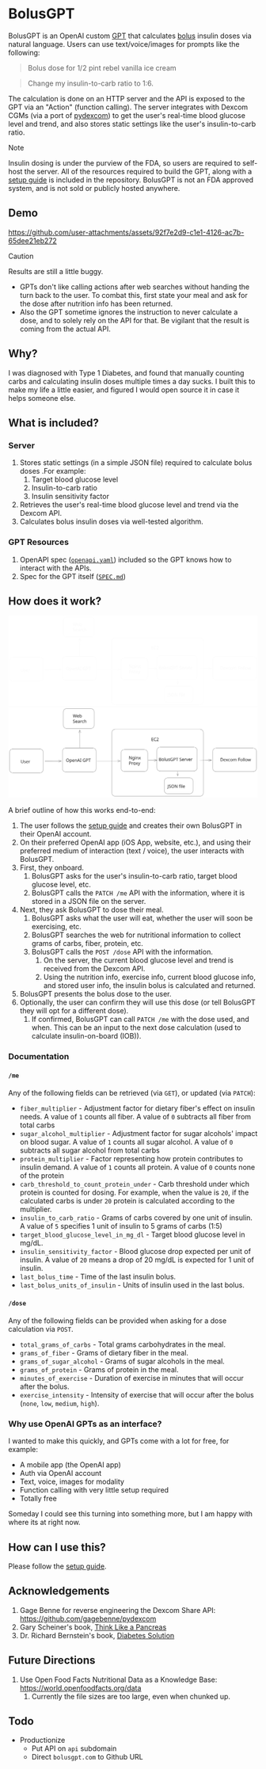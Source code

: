# BolusGPT

BolusGPT is an OpenAI custom [GPT](https://openai.com/index/introducing-gpts/) that calculates [bolus](https://en.wikipedia.org/wiki/Bolus_(medicine)) insulin doses via natural language. Users can use text/voice/images for prompts like the following:

> Bolus dose for 1/2 pint rebel vanilla ice cream

> Change my insulin-to-carb ratio to 1:6.

The calculation is done on an HTTP server and the API is exposed to the GPT via an "Action" (function calling). The server integrates with Dexcom CGMs (via a port of [pydexcom](https://github.com/gagebenne/pydexcom/)) to get the user's real-time blood glucose level and trend, and also stores static settings like the user's insulin-to-carb ratio.

> [!NOTE]
> Insulin dosing is under the purview of the FDA, so users are required to self-host the server. All of the resources required to build the GPT, along with a [setup guide](./SETUP.md) is included in the repository. BolusGPT is not an FDA approved system, and is not sold or publicly hosted anywhere.

## Demo
   
https://github.com/user-attachments/assets/92f7e2d9-c1e1-4126-ac7b-65dee21eb272

> [!CAUTION]
> Results are still a little buggy.
> - GPTs don't like calling actions after web searches without handing the turn back to the user. To combat this, first state your meal and ask for the dose after nutrition info has been returned.
> - Also the GPT sometime ignores the instruction to never calculate a dose, and to solely rely on the API for that. Be vigilant that the result is coming from the actual API.

## Why?

I was diagnosed with Type 1 Diabetes, and found that manually counting carbs and calculating insulin doses multiple times a day sucks. I built this to make my life a little easier, and figured I would open source it in case it helps someone else.

## What is included?

### Server
1. Stores static settings (in a simple JSON file) required to calculate bolus doses .For example:
   1. Target blood glucose level
   1. Insulin-to-carb ratio
   1. Insulin sensitivity factor
1. Retrieves the user's real-time blood glucose level and trend via the Dexcom API.
1. Calculates bolus insulin doses via well-tested algorithm.

### GPT Resources
1. OpenAPI spec ([`openapi.yaml`](./openapi.yaml)) included so the GPT knows how to interact with the APIs.
1. Spec for the GPT itself ([`SPEC.md`](./SPEC.md))

## How does it work?

![](./assets/bolusgpt.svg#gh-dark-mode-only)
![](./assets/bolusgpt_light.svg#gh-light-mode-only)

A brief outline of how this works end-to-end:

1. The user follows the [setup guide](./SETUP.md) and creates their own BolusGPT in their OpenAI account.
1. On their preferred OpenAI app (iOS App, website, etc.), and using their preferred medium of interaction (text / voice), the user interacts with BolusGPT.
1. First, they onboard.
   1. BolusGPT asks for the user's insulin-to-carb ratio, target blood glucose level, etc.
   1. BolusGPT calls the `PATCH /me` API with the information, where it is stored in a JSON file on the server.
1. Next, they ask BolusGPT to dose their meal.
   1. BolusGPT asks what the user will eat, whether the user will soon be exercising, etc.
   1. BolusGPT searches the web for nutritional information to collect grams of carbs, fiber, protein, etc.
   1. BolusGPT calls the `POST /dose` API with the information.
      1. On the server, the current blood glucose level and trend is received from the Dexcom API.
      1. Using the nutrition info, exercise info, current blood glucose info, and stored user info, the insulin bolus is calculated and returned.
  1. BolusGPT presents the bolus dose to the user.
1. Optionally, the user can confirm they will use this dose (or tell BolusGPT they will opt for a different dose).
   1. If confirmed, BolusGPT can call `PATCH /me` with the dose used, and when. This can be an input to the next dose calculation (used to calculate insulin-on-board (IOB)).

### Documentation

#### `/me`

Any of the following fields can be retrieved (via `GET`), or updated (via `PATCH`):

- `fiber_multiplier` - Adjustment factor for dietary fiber's effect on insulin needs. A value of `1` counts all fiber. A value of `0` subtracts all fiber from total carbs
- `sugar_alcohol_multiplier` - Adjustment factor for sugar alcohols' impact on blood sugar. A value of `1` counts all sugar alcohol. A value of `0` subtracts all sugar alcohol from total carbs
- `protein_multiplier` - Factor representing how protein contributes to insulin demand. A value of `1` counts all protein. A value of `0` counts none of the protein
- `carb_threshold_to_count_protein_under` - Carb threshold under which protein is counted for dosing. For example, when the value is `20`, if the calculated carbs is under `20` protein is calculated according to the multiplier.
- `insulin_to_carb_ratio` - Grams of carbs covered by one unit of insulin. A value of `5` specifies 1 unit of insulin to 5 grams of carbs (1:5)
- `target_blood_glucose_level_in_mg_dl` - Target blood glucose level in mg/dL.
- `insulin_sensitivity_factor` - Blood glucose drop expected per unit of insulin. A value of `20` means a drop of 20 mg/dL is expected for 1 unit of insulin.
- `last_bolus_time` - Time of the last insulin bolus.
- `last_bolus_units_of_insulin` - Units of insulin used in the last bolus.

#### `/dose`

Any of the following fields can be provided when asking for a dose calculation via `POST`.

- `total_grams_of_carbs` - Total grams carbohydrates in the meal.
- `grams_of_fiber` - Grams of dietary fiber in the meal.
- `grams_of_sugar_alcohol` - Grams of sugar alcohols in the meal.
- `grams_of_protein` - Grams of protein in the meal.
- `minutes_of_exercise` - Duration of exercise in minutes that will occur after the bolus.
- `exercise_intensity` - Intensity of exercise that will occur after the bolus (`none`, `low`, `medium`, `high`).

### Why use OpenAI GPTs as an interface?

I wanted to make this quickly, and GPTs come with a lot for free, for example:

- A mobile app (the OpenAI app)
- Auth via OpenAI account
- Text, voice, images for modality
- Function calling with very little setup required
- Totally free

Someday I could see this turning into something more, but I am happy with where its at right now.

## How can I use this?

Please follow the [setup guide](./SETUP.md).

## Acknowledgements

1. Gage Benne for reverse engineering the Dexcom Share API: https://github.com/gagebenne/pydexcom
1. Gary Scheiner's book, [Think Like a Pancreas](https://www.amazon.com/Think-Like-Pancreas-Practical-Insulin-Completely/dp/0738215147)
1. Dr. Richard Bernstein's book, [Diabetes Solution](https://www.amazon.com/Dr-Bernsteins-Diabetes-Solution-Achieving/dp/0316182699)

## Future Directions

1. Use Open Food Facts Nutritional Data as a Knowledge Base: https://world.openfoodfacts.org/data
   1. Currently the file sizes are too large, even when chunked up.

## Todo

- Productionize
  - Put API on `api` subdomain
  - Direct `bolusgpt.com` to Github URL
